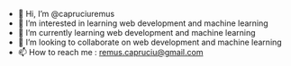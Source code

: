 - 👋 Hi, I’m @capruciuremus
- 👀 I’m interested in learning web development and machine learning
- 🌱 I’m currently learning web development and machine learning
- 💞️ I’m looking to collaborate on web development and machine learning
- 📫 How to reach me : remus.capruciu@gmail.com

<!---
capruciuremus/capruciuremus is a ✨ special ✨ repository because its `README.md` (this file) appears on your GitHub profile.
You can click the Preview link to take a look at your changes.
--->
